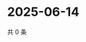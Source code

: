 # 2025-06-14

共 0 条

<!-- BEGIN ZHIHUVIDEO -->
<!-- 最后更新时间 Sat Jun 14 2025 19:08:51 GMT+0800 (China Standard Time) -->

<!-- END ZHIHUVIDEO -->
